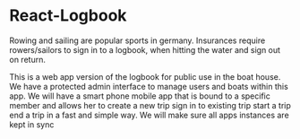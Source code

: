 # React-Logbook

Rowing and sailing are popular sports in germany. Insurances require rowers/sailors to sign in to
a logbook, when hitting the water and sign out on return.

This is a web app version of the logbook for public use in the boat house. We have a protected admin
interface to manage users and boats within this app.
We will have a smart phone mobile app that is bound to a specific member and allows her to
create a new trip
sign in to existing trip
start a trip
end a trip
in a fast and simple way. We will make sure all apps instances are kept in sync
